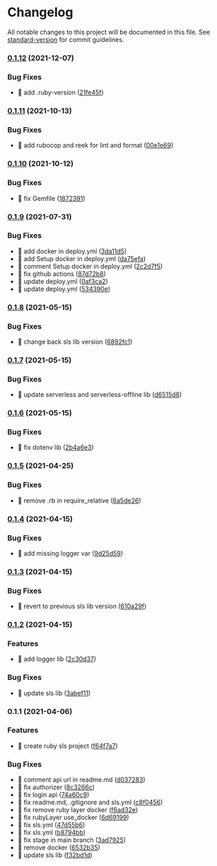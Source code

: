 # Changelog

All notable changes to this project will be documented in this file. See [standard-version](https://github.com/conventional-changelog/standard-version) for commit guidelines.

### [0.1.12](https://github.com/yeukfei02/ruby-serverless/compare/v0.1.11...v0.1.12) (2021-12-07)


### Bug Fixes

* 🐛 add .ruby-version ([21fe45f](https://github.com/yeukfei02/ruby-serverless/commit/21fe45f4a6153ab9857a43f300fe92828928f170))

### [0.1.11](https://github.com/yeukfei02/ruby-serverless/compare/v0.1.10...v0.1.11) (2021-10-13)


### Bug Fixes

* 🐛 add rubocop and reek for lint and format ([00e1e69](https://github.com/yeukfei02/ruby-serverless/commit/00e1e69a636cba6d11ef88f0da98e93c6d64a9e1))

### [0.1.10](https://github.com/yeukfei02/ruby-serverless/compare/v0.1.9...v0.1.10) (2021-10-12)


### Bug Fixes

* 🐛 fix Gemfile ([1872391](https://github.com/yeukfei02/ruby-serverless/commit/1872391e5c89eb63edebe553a6864673bec4ae9c))

### [0.1.9](https://github.com/yeukfei02/ruby-serverless/compare/v0.1.8...v0.1.9) (2021-07-31)


### Bug Fixes

* 🐛 add docker in deploy.yml ([3da11d5](https://github.com/yeukfei02/ruby-serverless/commit/3da11d5f43a2e450554ae3f949307cf1fd822fce))
* 🐛 add Setup docker in deploy.yml ([da75efa](https://github.com/yeukfei02/ruby-serverless/commit/da75efa53d9c5cb4ffabb7a58db04beaa5d9a968))
* 🐛 comment Setup docker in deploy.yml ([2c2d7f5](https://github.com/yeukfei02/ruby-serverless/commit/2c2d7f5de2e18a36c985cd83ae43b865e0cb7b61))
* 🐛 fix github actions ([87d72b8](https://github.com/yeukfei02/ruby-serverless/commit/87d72b8861cf71b801b50cbe30c73a01751d4a75))
* 🐛 update deploy.yml ([0af3ca2](https://github.com/yeukfei02/ruby-serverless/commit/0af3ca269ac7449c755013afd35e99a9c76cc643))
* 🐛 update deploy.yml ([534390e](https://github.com/yeukfei02/ruby-serverless/commit/534390e778b9822badbec66c372f1695a9f4f268))

### [0.1.8](https://github.com/yeukfei02/ruby-serverless/compare/v0.1.7...v0.1.8) (2021-05-15)


### Bug Fixes

* 🐛 change back sls lib version ([6892fc1](https://github.com/yeukfei02/ruby-serverless/commit/6892fc1bc71971a48fd014c8ad6a125ddc63fbfb))

### [0.1.7](https://github.com/yeukfei02/ruby-serverless/compare/v0.1.6...v0.1.7) (2021-05-15)


### Bug Fixes

* 🐛 update serverless and serverless-offline lib ([d6515d8](https://github.com/yeukfei02/ruby-serverless/commit/d6515d8c97fe20b9c6e4f1943b535be69b23c75a))

### [0.1.6](https://github.com/yeukfei02/ruby-serverless/compare/v0.1.5...v0.1.6) (2021-05-15)


### Bug Fixes

* 🐛 fix dotenv lib ([2b4a6e3](https://github.com/yeukfei02/ruby-serverless/commit/2b4a6e3978105b785b9039381a386c9728ed73e0))

### [0.1.5](https://github.com/yeukfei02/ruby-serverless/compare/v0.1.4...v0.1.5) (2021-04-25)


### Bug Fixes

* 🐛 remove .rb in require_relative ([6a5de26](https://github.com/yeukfei02/ruby-serverless/commit/6a5de265f44798a56a1224aa2bdc9e676dd5aaab))

### [0.1.4](https://github.com/yeukfei02/ruby-serverless/compare/v0.1.3...v0.1.4) (2021-04-15)


### Bug Fixes

* 🐛 add missing logger var ([9d25d59](https://github.com/yeukfei02/ruby-serverless/commit/9d25d597e239ceadc24c030aea9d76a4e2fb5414))

### [0.1.3](https://github.com/yeukfei02/ruby-serverless/compare/v0.1.2...v0.1.3) (2021-04-15)


### Bug Fixes

* 🐛 revert to previous sls lib version ([610a29f](https://github.com/yeukfei02/ruby-serverless/commit/610a29fbf2171f02d25834fe8de6c214dcdcf325))

### [0.1.2](https://github.com/yeukfei02/ruby-serverless/compare/v0.1.1...v0.1.2) (2021-04-15)


### Features

* 🎸 add logger lib ([2c30d37](https://github.com/yeukfei02/ruby-serverless/commit/2c30d37edf54fbad3df8e1fe86827ae30f05bc48))


### Bug Fixes

* 🐛 update sls lib ([3abef11](https://github.com/yeukfei02/ruby-serverless/commit/3abef11cd978de9a3cd6ce5693edbf90a70e65a2))

### 0.1.1 (2021-04-06)


### Features

* 🎸 create ruby sls project ([f64f7a7](https://github.com/yeukfei02/ruby-serverless/commit/f64f7a773ca9779613086167dd70b0d12b6295dc))


### Bug Fixes

* 🐛 comment api url in readme.md ([d037283](https://github.com/yeukfei02/ruby-serverless/commit/d03728348624fd1bb620b7d2290cc27bd8844fdd))
* 🐛 fix authorizer ([8c3266c](https://github.com/yeukfei02/ruby-serverless/commit/8c3266c330f4e67328837c67ec23cdc9aa2769ee))
* 🐛 fix login api ([74a60c9](https://github.com/yeukfei02/ruby-serverless/commit/74a60c92b91789857da7754f6dc207b9d19bc227))
* 🐛 fix readme.md, .gitignore and sls.yml ([c8f0456](https://github.com/yeukfei02/ruby-serverless/commit/c8f045659390968a7afe6962604fe21d6fad20b5))
* 🐛 fix remove ruby layer docker ([f6ad32e](https://github.com/yeukfei02/ruby-serverless/commit/f6ad32e9af487c11e4ff42724238a2a817f6cfbb))
* 🐛 fix rubyLayer use_docker ([6d69199](https://github.com/yeukfei02/ruby-serverless/commit/6d69199e1da89829a175720b0272b6ddd6d4d819))
* 🐛 fix sls.yml ([47d55b6](https://github.com/yeukfei02/ruby-serverless/commit/47d55b6fedea0e60f39e765c7d3807ca4afa48b4))
* 🐛 fix sls.yml ([b8794bb](https://github.com/yeukfei02/ruby-serverless/commit/b8794bbd7894a27e484174a0c6ebdfa5be3b6253))
* 🐛 fix stage in main branch ([3ad7925](https://github.com/yeukfei02/ruby-serverless/commit/3ad7925437bf71ff09f3290d1465bebf6e3b3061))
* 🐛 remove docker ([6532b35](https://github.com/yeukfei02/ruby-serverless/commit/6532b35d5efae9ab3d67e0994f728016f0899006))
* 🐛 update sls lib ([f32bd1d](https://github.com/yeukfei02/ruby-serverless/commit/f32bd1dce0feaa3ecf68481489a973d2fea0ed28))
